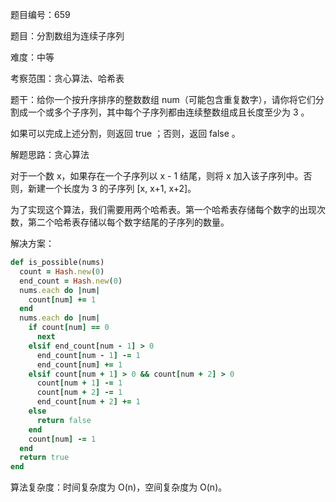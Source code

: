 题目编号：659

题目：分割数组为连续子序列

难度：中等

考察范围：贪心算法、哈希表

题干：给你一个按升序排序的整数数组 num（可能包含重复数字），请你将它们分割成一个或多个子序列，其中每个子序列都由连续整数组成且长度至少为 3 。

如果可以完成上述分割，则返回 true ；否则，返回 false 。

解题思路：贪心算法

对于一个数 x，如果存在一个子序列以 x - 1 结尾，则将 x 加入该子序列中。否则，新建一个长度为 3 的子序列 [x, x+1, x+2]。

为了实现这个算法，我们需要用两个哈希表。第一个哈希表存储每个数字的出现次数，第二个哈希表存储以每个数字结尾的子序列的数量。

解决方案：

```ruby
def is_possible(nums)
  count = Hash.new(0)
  end_count = Hash.new(0)
  nums.each do |num|
    count[num] += 1
  end
  nums.each do |num|
    if count[num] == 0
      next
    elsif end_count[num - 1] > 0
      end_count[num - 1] -= 1
      end_count[num] += 1
    elsif count[num + 1] > 0 && count[num + 2] > 0
      count[num + 1] -= 1
      count[num + 2] -= 1
      end_count[num + 2] += 1
    else
      return false
    end
    count[num] -= 1
  end
  return true
end
```

算法复杂度：时间复杂度为 O(n)，空间复杂度为 O(n)。